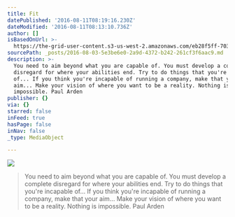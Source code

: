 ```yaml
---
title: Fit
datePublished: '2016-08-11T08:19:16.230Z'
dateModified: '2016-08-11T08:13:10.736Z'
author: []
isBasedOnUrl: >-
  https://the-grid-user-content.s3-us-west-2.amazonaws.com/eb28f5ff-703d-4100-8671-349ee3986592.jpg
sourcePath: _posts/2016-08-03-5e3be6e0-2a9d-4372-b242-261cf3f6aac9.md
description: >-
  You need to aim beyond what you are capable of. You must develop a complete
  disregard for where your abilities end. Try to do things that you're incapable
  of... If you think you're incapable of running a company, make that your
  aim... Make your vision of where you want to be a reality. Nothing is
  impossible. Paul Arden
publisher: {}
via: {}
starred: false
inFeed: true
hasPage: false
inNav: false
_type: MediaObject

---
```

![](https://the-grid-user-content.s3-us-west-2.amazonaws.com/eb28f5ff-703d-4100-8671-349ee3986592.jpg)

> You need to aim beyond what you are capable of. You must develop a complete disregard for where your abilities end. Try to do things that you're incapable of... If you think you're incapable of running a company, make that your aim... Make your vision of where you want to be a reality. Nothing is impossible. Paul Arden